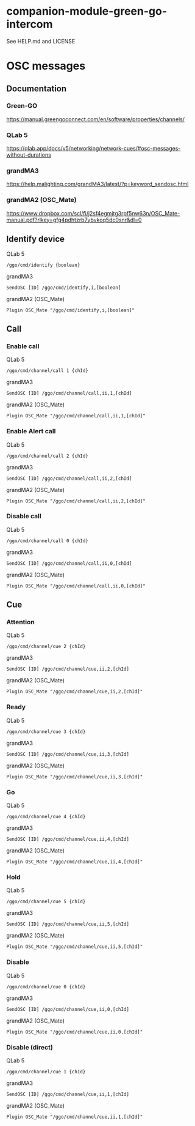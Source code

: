 # companion-module-green-go-intercom

See HELP.md and LICENSE

# OSC messages
## Documentation
### Green-GO
https://manual.greengoconnect.com/en/software/properties/channels/
### QLab 5
https://qlab.app/docs/v5/networking/network-cues/#osc-messages-without-durations
### grandMA3
https://help.malighting.com/grandMA3/latest/?p=keyword_sendosc.html
### grandMA2 (OSC_Mate)
https://www.dropbox.com/scl/fi/j2sf4egmjtg3rpf5nw63n/OSC_Mate-manual.pdf?rlkey=gfg4pdhtzrb7ybvkoq5dc0snr&dl=0
## Identify device
QLab 5
```
/ggo/cmd/identify {boolean}
```
grandMA3
```
SendOSC [ID] /ggo/cmd/identify,i,[boolean]
```
grandMA2 (OSC_Mate)
```
Plugin OSC_Mate "/ggo/cmd/identify,i,[boolean]"
```
## Call
### Enable call
QLab 5
```
/ggo/cmd/channel/call 1 {chId}
```
grandMA3
```
SendOSC [ID] /ggo/cmd/channel/call,ii,1,[chId]
```
grandMA2 (OSC_Mate)
```
Plugin OSC_Mate "/ggo/cmd/channel/call,ii,1,[chId]"
```
### Enable Alert call
QLab 5
```
/ggo/cmd/channel/call 2 {chId}
```
grandMA3
```
SendOSC [ID] /ggo/cmd/channel/call,ii,2,[chId]
```
grandMA2 (OSC_Mate)
```
Plugin OSC_Mate "/ggo/cmd/channel/call,ii,2,[chId]"
```
### Disable call
QLab 5
```
/ggo/cmd/channel/call 0 {chId}
```
grandMA3
```
SendOSC [ID] /ggo/cmd/channel/call,ii,0,[chId]
```
grandMA2 (OSC_Mate)
```
Plugin OSC_Mate "/ggo/cmd/channel/call,ii,0,[chId]"
```
## Cue
### Attention
QLab 5
```
/ggo/cmd/channel/cue 2 {chId}
```
grandMA3
```
SendOSC [ID] /ggo/cmd/channel/cue,ii,2,[chId]
```
grandMA2 (OSC_Mate)
```
Plugin OSC_Mate "/ggo/cmd/channel/cue,ii,2,[chId]"
```
### Ready
QLab 5
```
/ggo/cmd/channel/cue 3 {chId}
```
grandMA3
```
SendOSC [ID] /ggo/cmd/channel/cue,ii,3,[chId]
```
grandMA2 (OSC_Mate)
```
Plugin OSC_Mate "/ggo/cmd/channel/cue,ii,3,[chId]"
```
### Go
QLab 5
```
/ggo/cmd/channel/cue 4 {chId}
```
grandMA3
```
SendOSC [ID] /ggo/cmd/channel/cue,ii,4,[chId]
```
grandMA2 (OSC_Mate)
```
Plugin OSC_Mate "/ggo/cmd/channel/cue,ii,4,[chId]"
```
### Hold
QLab 5
```
/ggo/cmd/channel/cue 5 {chId}
```
grandMA3
```
SendOSC [ID] /ggo/cmd/channel/cue,ii,5,[chId]
```
grandMA2 (OSC_Mate)
```
Plugin OSC_Mate "/ggo/cmd/channel/cue,ii,5,[chId]"
```
### Disable
QLab 5
```
/ggo/cmd/channel/cue 0 {chId}
```
grandMA3
```
SendOSC [ID] /ggo/cmd/channel/cue,ii,0,[chId]
```
grandMA2 (OSC_Mate)
```
Plugin OSC_Mate "/ggo/cmd/channel/cue,ii,0,[chId]"
```
### Disable (direct)
QLab 5
```
/ggo/cmd/channel/cue 1 {chId}
```
grandMA3
```
SendOSC [ID] /ggo/cmd/channel/cue,ii,1,[chId]
```
grandMA2 (OSC_Mate)
```
Plugin OSC_Mate "/ggo/cmd/channel/cue,ii,1,[chId]"
```
